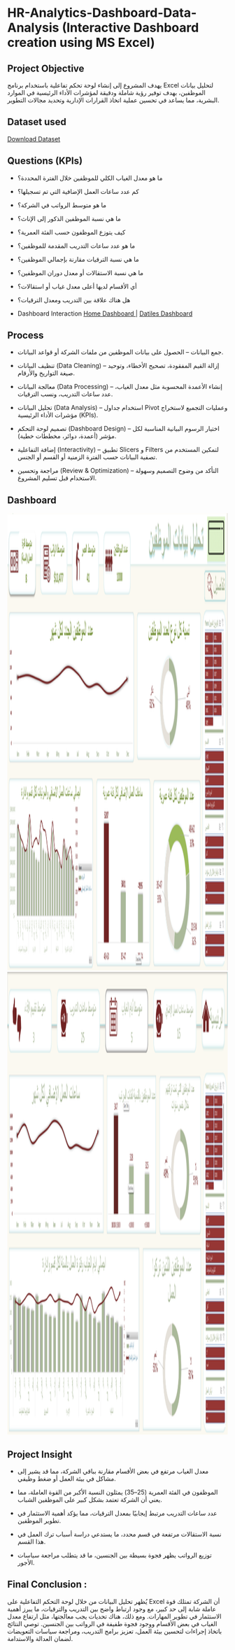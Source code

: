 # HR-Analytics-Dashboard-Data-Analysis (Interactive Dashboard creation using MS Excel)
## Project Objective
يهدف المشروع إلى إنشاء لوحة تحكم تفاعلية باستخدام برنامج Excel لتحليل بيانات الموظفين، بهدف توفير رؤية شاملة ودقيقة لمؤشرات الأداء الرئيسية في الموارد البشرية، مما يساعد في تحسين عملية اتخاذ القرارات الإدارية وتحديد مجالات التطوير.
## Dataset used
[Download Dataset](https://github.com/Mohamed-Nofal-DataAnalysis/HR-Analytics-Dashboard/blob/main/HR_Dataset%20.xlsx)
## Questions (KPIs)
- ما هو معدل الغياب الكلي للموظفين خلال الفترة المحددة؟

- كم عدد ساعات العمل الإضافية التي تم تسجيلها؟

- ما هو متوسط الرواتب في الشركة؟

- ما هي نسبة الموظفين الذكور إلى الإناث؟

- كيف يتوزع الموظفون حسب الفئة العمرية؟

- ما هو عدد ساعات التدريب المقدمة للموظفين؟

- ما هي نسبة الترقيات مقارنة بإجمالي الموظفين؟

- ما هي نسبة الاستقالات أو معدل دوران الموظفين؟

- أي الأقسام لديها أعلى معدل غياب أو استقالات؟

- هل هناك علاقة بين التدريب ومعدل الترقيات؟
- Dashboard Interaction [Home Dashboard ](https://github.com/Mohamed-Nofal-DataAnalysis/HR-Analytics-Dashboard/blob/main/Home%20Dashboard.png)  | [Datiles Dashboard ](https://github.com/Mohamed-Nofal-DataAnalysis/HR-Analytics-Dashboard/blob/main/Details%20Dashboard.png)

## Process
- جمع البيانات – الحصول على بيانات الموظفين من ملفات الشركة أو قواعد البيانات.

- تنظيف البيانات (Data Cleaning) – إزالة القيم المفقودة، تصحيح الأخطاء، وتوحيد صيغة التواريخ والأرقام.

- معالجة البيانات (Data Processing) – إنشاء الأعمدة المحسوبة مثل معدل الغياب، عدد ساعات التدريب، ونسب الترقيات.

- تحليل البيانات (Data Analysis) – استخدام جداول Pivot وعمليات التجميع لاستخراج مؤشرات الأداء الرئيسية (KPIs).

- تصميم لوحة التحكم (Dashboard Design) – اختيار الرسوم البيانية المناسبة لكل مؤشر (أعمدة، دوائر، مخططات خطية).

- إضافة التفاعلية (Interactivity) – تطبيق Slicers و Filters لتمكين المستخدم من تصفية البيانات حسب الفترة الزمنية أو القسم أو الجنس.

- مراجعة وتحسين (Review & Optimization) – التأكد من وضوح التصميم وسهولة الاستخدام قبل تسليم المشروع.
## Dashboard
<img width="2489" height="1046" alt="Home Dashboard" src="https://github.com/Mohamed-Nofal-DataAnalysis/HR-Analytics-Dashboard/blob/main/Home%20Dashboard.png" />
<img width="2461" height="1058" alt="Datiles Dashboard" src="https://github.com/Mohamed-Nofal-DataAnalysis/HR-Analytics-Dashboard/blob/main/Details%20Dashboard.png" />

## Project Insight
- معدل الغياب مرتفع في بعض الأقسام مقارنة بباقي الشركة، مما قد يشير إلى مشاكل في بيئة العمل أو ضغط وظيفي.

- الموظفون في الفئة العمرية (25–35) يمثلون النسبة الأكبر من القوة العاملة، مما يعني أن الشركة تعتمد بشكل كبير على الموظفين الشباب.

- عدد ساعات التدريب مرتبط إيجابيًا بمعدل الترقيات، مما يؤكد أهمية الاستثمار في تطوير الموظفين.

- نسبة الاستقالات مرتفعة في قسم محدد، ما يستدعي دراسة أسباب ترك العمل في هذا القسم.

- توزيع الرواتب يظهر فجوة بسيطة بين الجنسين، ما قد يتطلب مراجعة سياسات الأجور.

## Final Conclusion :
يُظهر تحليل البيانات من خلال لوحة التحكم التفاعلية على Excel أن الشركة تمتلك قوة عاملة شابة إلى حد كبير، مع وجود ارتباط واضح بين التدريب والترقيات، ما يبرز أهمية الاستثمار في تطوير المهارات. ومع ذلك، هناك تحديات يجب معالجتها، مثل ارتفاع معدل الغياب في بعض الأقسام ووجود فجوة طفيفة في الرواتب بين الجنسين. توصي النتائج باتخاذ إجراءات لتحسين بيئة العمل، تعزيز برامج التدريب، ومراجعة سياسات التعويضات لضمان العدالة والاستدامة.
